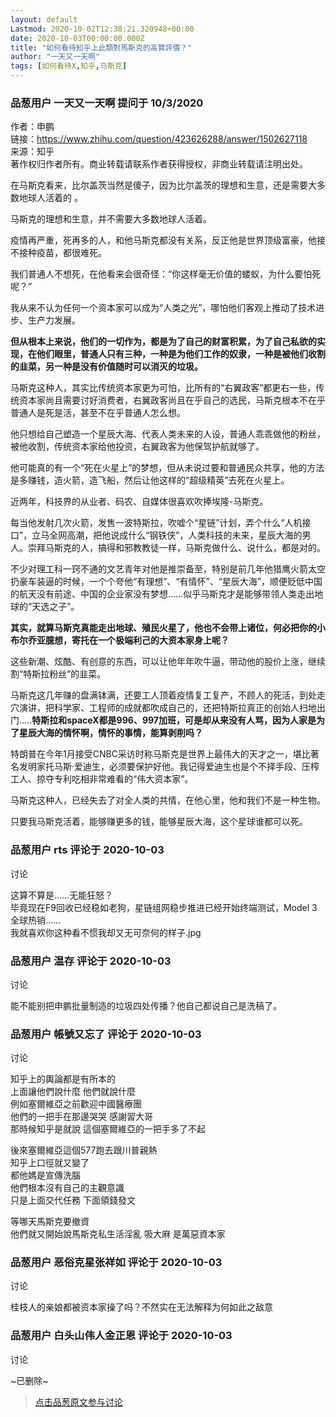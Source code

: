 ```yaml
---
layout: default
Lastmod: 2020-10-02T12:38:21.320948+00:00
date: 2020-10-03T00:00:00.000Z
title: "如何看待知乎上此類對馬斯克的高贊評價？"
author: "一天又一天啊"
tags: [如何看待X,知乎,马斯克]
---
```



### 品葱用户 **一天又一天啊** 提问于 10/3/2020
    
作者：申鹏  
链接：https://www.zhihu.com/question/423626288/answer/1502627118  
来源：知乎  
著作权归作者所有。商业转载请联系作者获得授权，非商业转载请注明出处。  
  
在马斯克看来，比尔盖茨当然是傻子，因为比尔盖茨的理想和生意，还是需要大多数地球人活着的 。  
  
马斯克的理想和生意，并不需要大多数地球人活着。  
  
疫情再严重，死再多的人，和他马斯克都没有关系，反正他是世界顶级富豪，他接不接种疫苗，都很难死。  
  
我们普通人不想死，在他看来会很奇怪：“你这样毫无价值的蝼蚁，为什么要怕死呢？”  
  
我从来不认为任何一个资本家可以成为“人类之光”，哪怕他们客观上推动了技术进步、生产力发展。  
  
**但从根本上来说，他们的一切作为，都是为了自己的财富积累，为了自己私欲的实现，在他们眼里，普通人只有三种，一种是为他们工作的奴隶，一种是被他们收割的韭菜，另一种是没有价值随时可以消灭的垃圾。**  
  
马斯克这种人，其实比传统资本家更为可怕，比所有的“右翼政客”都更右一些，传统资本家尚且需要讨好消费者，右翼政客尚且在乎自己的选民，马斯克根本不在乎普通人是死是活，甚至不在乎普通人怎么想。  
  
他只想给自己塑造一个星辰大海、代表人类未来的人设，普通人乖乖做他的粉丝，被他收割，传统资本家给他投资，右翼政客为他保驾护航就够了。  
  
他可能真的有一个“死在火星上”的梦想，但从未说过要和普通民众共享，他的方法是多赚钱，造火箭，造飞船，然后让他这样的“超级精英”去死在火星上。  
  
近两年，科技界的从业者、码农、自媒体很喜欢吹捧埃隆-马斯克。  
  
每当他发射几次火箭，发售一波特斯拉，吹嘘个“星链”计划，弄个什么“人机接口”，立马全网高潮，把他说成什么“钢铁侠”，人类科技的未来，星辰大海的男人。崇拜马斯克的人，搞得和邪教教徒一样，马斯克做什么、说什么，都是对的。  
  
不少对理工科一窍不通的文艺青年对他是推崇备至，特别是前几年他猎鹰火箭太空扔豪车装逼的时候，一个个夸他“有理想”、“有情怀”、“星辰大海”，顺便贬低中国的航天没有前途、中国的企业家没有梦想……似乎马斯克才是能够带领人类走出地球的“天选之子”。  
  
**其实，就算马斯克真能走出地球、殖民火星了，他也不会带上诸位，何必把你的小布尔乔亚臆想，寄托在一个极端利己的大资本家身上呢？**  
  
这些新潮、炫酷、有创意的东西，可以让他年年吹牛逼，带动他的股价上涨，继续割“特斯拉粉丝”的韭菜。  
  
马斯克这几年赚的盘满钵满，还要工人顶着疫情复工复产，不顾人的死活，到处走穴演讲，把科学家、工程师的成就都吹成自己的，还把特斯拉真正的创始人扫地出门.....**特斯拉和spaceX都是996、997加班，可是却从来没有人骂，因为人家是为了星辰大海的情怀啊，情怀的事情，能算剥削吗？**  
  
特朗普在今年1月接受CNBC采访时称马斯克是世界上最伟大的天才之一，堪比著名发明家托马斯·爱迪生，必须要保护好他。我记得爱迪生也是个不择手段、压榨工人、掠夺专利吃相非常难看的“伟大资本家”。  
  
马斯克这种人，已经失去了对全人类的共情，在他心里，他和我们不是一种生物。  
  
只要我马斯克活着，能够赚更多的钱，能够星辰大海，这个星球谁都可以死。
    
                

### 品葱用户 **rts** 评论于 2020-10-03
讨论

        
这算不算是……无能狂怒？  
毕竟现在F9回收已经稳如老狗，星链组网稳步推进已经开始终端测试，Model 3全球热销……  
我就喜欢你这种看不惯我却又无可奈何的样子.jpg
        
                

### 品葱用户 **温存** 评论于 2020-10-03
讨论

        
能不能别把申鹏批量制造的垃圾四处传播？他自己都说自己是洗稿了。
        
                

### 品葱用户 **帳號又忘了** 评论于 2020-10-03
讨论

        
知乎上的輿論都是有所本的  
上面讓他們說什麼 他們就說什麼  
例如塞爾維亞之前歡迎中國醫療團  
他們的一把手在那邊哭哭 感謝習大哥  
那時候知乎是就說 這個塞爾維亞的一把手多了不起  
  
後來塞爾維亞這個577跑去跟川普親熱  
知乎上口徑就又變了  
都他媽是宣傳洗腦  
他們根本沒有自己的主觀意識  
只是上面交代任務 下面領錢發文  
  
等哪天馬斯克要撤資  
他們就又開始說馬斯克私生活淫亂 吸大麻 是萬惡資本家
        
                

### 品葱用户 **恶俗克星张祥如** 评论于 2020-10-03
讨论

        
桂枝人的亲娘都被资本家操了吗？不然实在无法解释为何如此之敌意
        
                

### 品葱用户 **白头山伟人金正恩** 评论于 2020-10-03
讨论

        
~已删除~
        
                





> [点击品葱原文参与讨论](https://pincong.rocks/question/31688)

